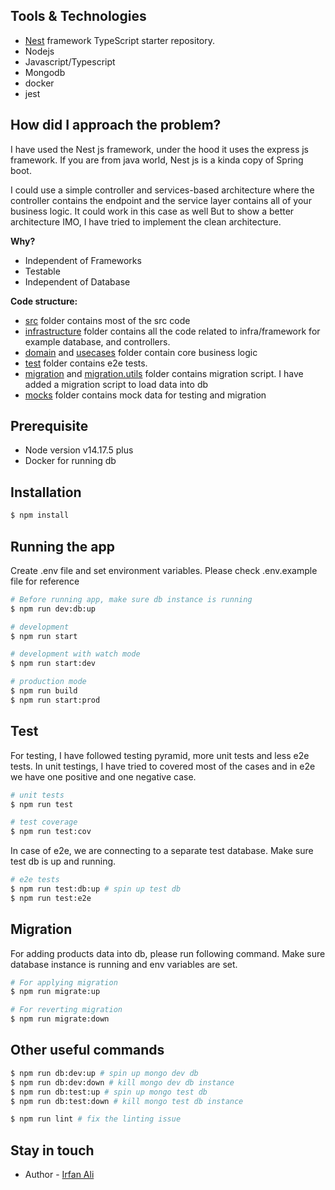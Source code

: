 

## Tools & Technologies
- [Nest](https://github.com/nestjs/nest) framework TypeScript starter repository.
- Nodejs
- Javascript/Typescript
- Mongodb
- docker
- jest


## How did I approach the problem?

I have used the Nest js framework, under the hood it uses the express js framework. If you are from java world, Nest js is a kinda copy of Spring boot.

I could use a simple controller and services-based architecture where the controller contains the endpoint and the service layer contains all of your business logic. It could work in this case as well But to show a better architecture IMO, I have tried to implement the clean architecture.

**Why?**
- Independent of Frameworks
- Testable
- Independent of Database

**Code structure:**
- [src](https://github.com/Irfanbsse2060/e-commerce/tree/main/src) folder contains most of the src code
- [infrastructure](https://github.com/Irfanbsse2060/e-commerce/tree/main/src/infrastructure) folder contains all the code related to infra/framework for example database, and controllers.
- [domain](https://github.com/Irfanbsse2060/e-commerce/tree/main/src/domain) and [usecases](https://github.com/Irfanbsse2060/e-commerce/tree/main/src/usecases)  folder contain core business logic
- [test](https://github.com/Irfanbsse2060/e-commerce/tree/main/test) folder contains e2e tests.
- [migration](https://github.com/Irfanbsse2060/e-commerce/tree/main/src/infrastructure/migrations) and [migration.utils](https://github.com/Irfanbsse2060/e-commerce/tree/main/src/infrastructure/migrations-utils) folder contains migration script. I have added a migration script to load data into db
- [mocks](https://github.com/Irfanbsse2060/e-commerce/tree/main/src/mocks) folder contains mock data for testing and migration

## Prerequisite
- Node version v14.17.5 plus
- Docker for running db

## Installation

```bash
$ npm install
```

## Running the app
Create .env file and set environment variables. Please check .env.example file for reference

```bash
# Before running app, make sure db instance is running 
$ npm run dev:db:up

# development
$ npm run start

# development with watch mode
$ npm run start:dev
```

```bash
# production mode
$ npm run build
$ npm run start:prod
```

## Test

For testing, I have followed testing pyramid, more unit tests and less e2e tests. 
In unit testings, I have tried to covered most of the cases and in e2e we have one positive and one negative case.

```bash
# unit tests
$ npm run test

# test coverage
$ npm run test:cov
```

In case of e2e, we are connecting to a separate test database. Make sure test db is up and running.
```bash
# e2e tests
$ npm run test:db:up # spin up test db
$ npm run test:e2e


```


## Migration
For adding products data into db, please run following command. Make sure database instance is running and env variables are set.
```bash
# For applying migration 
$ npm run migrate:up

# For reverting migration
$ npm run migrate:down
```


## Other useful commands
```bash
$ npm run db:dev:up # spin up mongo dev db
$ npm run db:dev:down # kill mongo dev db instance
$ npm run db:test:up # spin up mongo test db
$ npm run db:test:down # kill mongo test db instance

$ npm run lint # fix the linting issue
```

## Stay in touch

- Author - [Irfan Ali](https://github.com/Irfanbsse2060)
